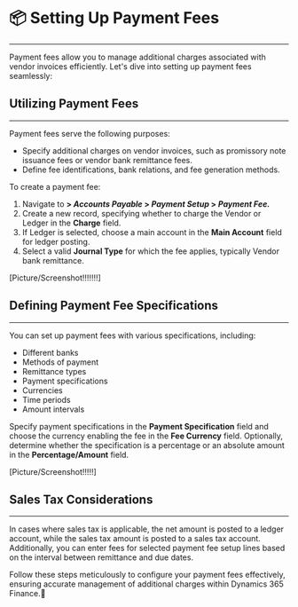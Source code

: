 # 📦 Setting Up Payment Fees
---

Payment fees allow you to manage additional charges associated with vendor invoices efficiently. Let's dive into setting up payment fees seamlessly:

## Utilizing Payment Fees
---

Payment fees serve the following purposes:
- Specify additional charges on vendor invoices, such as promissory note issuance fees or vendor bank remittance fees.
- Define fee identifications, bank relations, and fee generation methods.

To create a payment fee:
1. Navigate to **> *Accounts Payable* > *Payment Setup* > *Payment Fee.***
2. Create a new record, specifying whether to charge the Vendor or Ledger in the **Charge** field.
3. If Ledger is selected, choose a main account in the **Main Account** field for ledger posting.
4. Select a valid **Journal Type** for which the fee applies, typically Vendor bank remittance.

[Picture/Screenshot!!!!!!!]

## Defining Payment Fee Specifications
---

You can set up payment fees with various specifications, including:
- Different banks
- Methods of payment
- Remittance types
- Payment specifications
- Currencies
- Time periods
- Amount intervals

Specify payment specifications in the **Payment Specification** field and choose the currency enabling the fee in the **Fee Currency** field. Optionally, determine whether the specification is a percentage or an absolute amount in the **Percentage/Amount** field.

[Picture/Screenshot!!!!!]

## Sales Tax Considerations
---

In cases where sales tax is applicable, the net amount is posted to a ledger account, while the sales tax amount is posted to a sales tax account. Additionally, you can enter fees for selected payment fee setup lines based on the interval between remittance and due dates.

Follow these steps meticulously to configure your payment fees effectively, ensuring accurate management of additional charges within Dynamics 365 Finance.🎉
